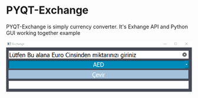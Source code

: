# PYQT-Exchange
PYQT-Exchange is simply currency converter. It's Exhange API and Python GUI working together example

<img src="Animation.gif" width="900"/>

